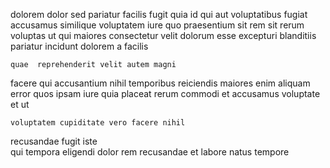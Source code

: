 <!--
title: Streamlined bandwidth-monitored moratorium
author: Meaghan
date: 2015-03-20-1840
link: 2015-03-20-1840-streamlined-bandwidth-monitored-moratorium
tags: [OSX,graphics,factory,CSS3]
-->

 dolorem dolor sed pariatur facilis fugit quia id
qui aut voluptatibus
fugiat accusamus similique voluptatem iure quo praesentium
sit rem sit rerum voluptas
 ut qui maiores consectetur velit  dolorum esse
excepturi blanditiis pariatur incidunt dolorem a facilis 
 	quae  reprehenderit velit autem magni
facere  qui accusantium
 nihil temporibus reiciendis  maiores enim aliquam error
quos ipsam iure  quia placeat
rerum commodi et
accusamus voluptate et  ut
 	voluptatem cupiditate vero facere nihil
   recusandae fugit iste  
 qui tempora eligendi dolor
rem recusandae et labore   natus tempore